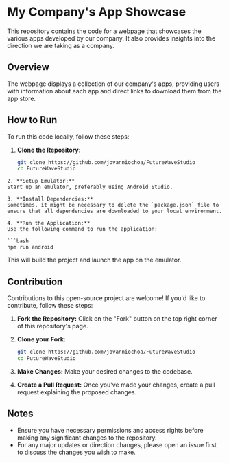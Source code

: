 # My Company's App Showcase

This repository contains the code for a webpage that showcases the various apps developed by our company. It also provides insights into the direction we are taking as a company.

## Overview

The webpage displays a collection of our company's apps, providing users with information about each app and direct links to download them from the app store.

## How to Run

To run this code locally, follow these steps:

1. **Clone the Repository:**
   ```bash
   git clone https://github.com/jovanniochoa/FutureWaveStudio
   cd FutureWaveStudio
```
2. **Setup Emulator:**
Start up an emulator, preferably using Android Studio.

3. **Install Dependencies:**
Sometimes, it might be necessary to delete the `package.json` file to ensure that all dependencies are downloaded to your local environment.

4. **Run the Application:**
Use the following command to run the application:

```bash
npm run android
```

This will build the project and launch the app on the emulator.

## Contribution

Contributions to this open-source project are welcome! If you'd like to contribute, follow these steps:

1. **Fork the Repository:**
Click on the "Fork" button on the top right corner of this repository's page.

2. **Clone your Fork:**
   ```bash
   git clone https://github.com/jovanniochoa/FutureWaveStudio
   cd FutureWaveStudio
    ```

3. **Make Changes:**
Make your desired changes to the codebase.

4. **Create a Pull Request:**
Once you've made your changes, create a pull request explaining the proposed changes.

## Notes

- Ensure you have necessary permissions and access rights before making any significant changes to the repository.
- For any major updates or direction changes, please open an issue first to discuss the changes you wish to make.
